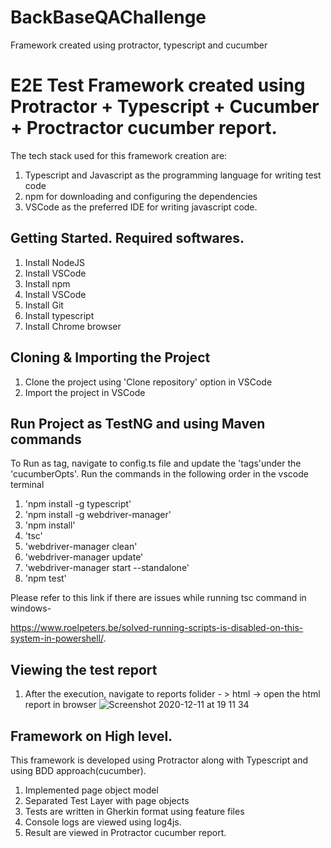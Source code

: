 # BackBaseQAChallenge
Framework created using protractor, typescript and cucumber

# E2E Test Framework created using Protractor + Typescript + Cucumber + Proctractor cucumber report.

The tech stack used for this framework creation are:

1. Typescript and Javascript as the programming language for writing test code
2. npm for downloading and configuring the dependencies
4. VSCode as the preferred IDE for writing javascript code.

## Getting Started. Required softwares.

1. Install NodeJS
2. Install VSCode 
3. Install npm
4. Install VSCode
5. Install Git
6. Install typescript
7. Install Chrome browser

## Cloning & Importing the Project
1. Clone the project using 'Clone repository' option in VSCode
2. Import the project in VSCode

## Run Project as TestNG and using Maven commands
To Run as tag, navigate to config.ts file and update the 'tags'under the 'cucumberOpts'.
Run the commands in the following order in the vscode terminal

1. 'npm install -g typescript'
2. 'npm install -g webdriver-manager'
3. 'npm install' 
4. 'tsc' 
5. 'webdriver-manager clean'
6. 'webdriver-manager update'
7. 'webdriver-manager start --standalone' 
8. 'npm test'

Please refer to this link if there are issues while running tsc command in windows- 

https://www.roelpeters.be/solved-running-scripts-is-disabled-on-this-system-in-powershell/.

## Viewing the test report
1. After the execution, navigate to reports folider - > html -> open the html report in browser
![Screenshot 2020-12-11 at 19 11 34](https://user-images.githubusercontent.com/15077514/101940346-a4e63800-3be6-11eb-9213-5bb08e93ab27.png)
## Framework on High level.
This framework is developed using Protractor  along with Typescript and using BDD approach(cucumber).

1. Implemented page object model
2. Separated Test Layer with page objects
3. Tests are written in Gherkin format using feature files
4. Console logs are viewed using log4js.
5. Result are viewed in Protractor cucumber report.
